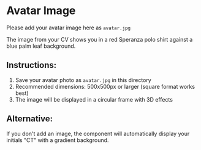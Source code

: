 # Avatar Image

Please add your avatar image here as `avatar.jpg`

The image from your CV shows you in a red Speranza polo shirt against a blue palm leaf background.

## Instructions:

1. Save your avatar photo as `avatar.jpg` in this directory
2. Recommended dimensions: 500x500px or larger (square format works best)
3. The image will be displayed in a circular frame with 3D effects

## Alternative:

If you don't add an image, the component will automatically display your initials "CT" with a gradient background.
